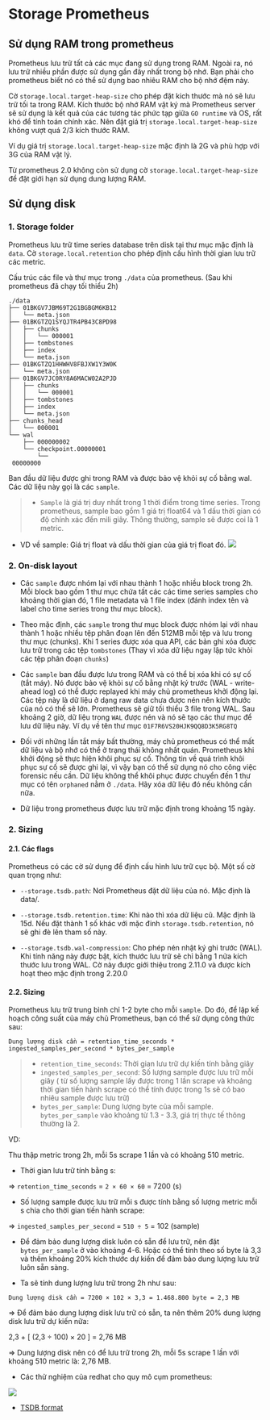 # Storage Prometheus 

## Sử dụng RAM trong prometheus

Prometheus lưu trữ tất cả các mục đang sử dụng trong RAM. Ngoài ra, nó lưu trữ nhiều phần được sử dụng gần đây nhất trong bộ nhớ. Bạn phải cho prometheus biết nó có thể sử dụng bao nhiêu RAM cho bộ nhớ đệm này. 

Cờ `storage.local.target-heap-size` cho phép đặt kich thước mà nó sẽ lưu trữ tối ta trong RAM. Kích thước bộ nhớ RAM vật ký mà Prometheus server sẽ sử dụng là kết quả của các tương tác phức tạp giữa `GO runtime` và OS, rất khó để tính toán chính xác. Nên đặt giá trị `storage.local.target-heap-size` không vượt quá 2/3 kích thước RAM.

Ví dụ giá trị `storage.local.target-heap-size` mặc định là 2G và phù hợp với 3G của RAM vật lý.

Từ prometheus 2.0 không còn sử dụng cờ `storage.local.target-heap-size` để đặt giới hạn sử dụng dung lượng RAM.

## Sử dụng disk

### 1. Storage folder

Prometheus lưu trữ time series database trên disk tại thư mục mặc định là `data`. Cờ `storage.local.retention` cho phép định cấu hình thời gian lưu trữ các metric. 

Cấu trúc các file và thư mục trong `./data` của prometheus. (Sau khi prometheus đã chạy tối thiểu 2h)
```
./data
├── 01BKGV7JBM69T2G1BGBGM6KB12
│   └── meta.json
├── 01BKGTZQ1SYQJTR4PB43C8PD98
│   ├── chunks
│   │   └── 000001
│   ├── tombstones
│   ├── index
│   └── meta.json
├── 01BKGTZQ1HHWHV8FBJXW1Y3W0K
│   └── meta.json
├── 01BKGV7JC0RY8A6MACW02A2PJD
│   ├── chunks
│   │   └── 000001
│   ├── tombstones
│   ├── index
│   └── meta.json
├── chunks_head
│   └── 000001
└── wal
    ├── 000000002
    └── checkpoint.00000001
        └──
 00000000
```

Ban đầu dữ liệu được ghi trong RAM và được bảo vệ khỏi sự cố bằng wal. Các dữ liệu này gọi là các `sample`.
 
> - `Sample` là giá trị duy nhất trong 1 thời điểm trong time series. Trong prometheus, sample bao gồm 1 giá trị float64 và 1 dấu thời gian có độ chính xác đến mili giây. Thông thường, sample sẽ được coi là 1 metric.

- VD về sample: Giá trị float và dấu thời gian của giá trị float đó. 
![](../images/sizing3.png)

###  2. On-disk layout

- Các `sample` được nhóm lại với nhau thành 1 hoặc nhiều block trong 2h. Mỗi block bao gồm 1 thư mục chứa tất các các time series samples cho khoảng thời gian đó, 1 file metadata và 1 file index (đánh index tên và label cho time series trong thư mục block).

- Theo mặc định, các `sample` trong thư mục block được nhóm lại với nhau thành 1 hoặc nhiều tệp phân đoạn lên đến 512MB mỗi tệp và lưu trong thư mục (chunks). Khi 1 series được xóa qua API, các bản ghi xóa được lưu trữ trong các tệp `tombstones` (Thay vì xóa dữ liệu ngay lập tức khỏi các tệp phân đoạn `chunks`)

- Các `sample` ban đầu được lưu trong RAM và có thể bị xóa khi có sự cố (tắt máy). Nó được bảo vệ khỏi sự cố bằng nhật ký trước (WAL - write-ahead log) có thể được replayed khi máy chủ prometheus khởi động lại. Các tệp này là dữ liệu ở dạng raw data chưa được nén nên kích thước của nó có thể sẽ lớn. Prometheus sẽ giữ tối thiểu 3 file trong WAL. Sau khoảng 2 giờ, dữ liệu trong `WAL` được nén và nó sẽ tạo các thư mục để lưu dữ liệu này. Ví dụ về tên thư mục `01F7R6VS20HJK9QQ8D3K5RG8TQ`

- Đối với những lần tắt máy bất thường, máy chủ prometheus có thể mất dữ liệu và bộ nhớ có thể ở trạng thái không nhất quán. Prometheus khi khởi động sẽ thực hiện khôi phục sự cố. Thông tin về quá trình khôi phục sự cố sẽ được ghi lại, vì vậy bạn có thể sử dụng nó cho công việc forensic nếu cần. Dữ liệu không thể khôi phục được chuyển đến 1 thư mục có tên `orphaned` nằm ở `./data`. Hãy xóa dữ liệu đó nếu không cần nữa.

- Dữ liệu trong prometheus được lưu trữ mặc định trong khoảng 15 ngày.

### 2. Sizing

#### 2.1. Các flags

Prometheus có các cờ sử dụng để định cấu hình lưu trữ cục bộ. Một số cờ quan trọng như:

- `--storage.tsdb.path`: Nơi Prometheus đặt dữ liệu của nó. Mặc định là data/.

- `--storage.tsdb.retention.time`: Khi nào thì xóa dữ liệu cũ. Mặc định là 15d. Nếu đặt thành 1 số khác với mặc đinh `storage.tsdb.retention`, nó sẽ ghi đè lên tham số này. 

- `--storage.tsdb.wal-compression`: Cho phép nén nhật ký ghi trước (WAL). Khi tính năng này được bật, kích thước lưu trữ sẽ chỉ bằng 1 nửa kích thước lưu trong WAL. Cờ này được giới thiệu trong 2.11.0 và được kích hoạt theo mặc định trong 2.20.0

#### 2.2. Sizing

Prometheus lưu trữ trung bình chỉ 1-2 byte cho mỗi `sample`. Do đó, để lập kế hoạch công suất của máy chủ Prometheus, bạn có thể sử dụng công thức sau:

```
Dung lượng disk cần = retention_time_seconds * ingested_samples_per_second * bytes_per_sample
```

> - `retention_time_seconds`: Thời gian lưu trữ dự kiến tính bằng giây
> - `ingested_samples_per_second`: Số lượng sample được lưu trữ mỗi giây ( từ số lượng sample lấy được trong 1 lần scrape và khoảng thời gian tiến hành scrape có thể tính được trong 1s sẽ có bao nhiêu sample được lưu trữ)
> - `bytes_per_sample`: Dung lượng byte của mỗi sample. `bytes_per_sample` vào khoảng từ 1.3 - 3.3, giá trị thực tế thông thường là 2.

VD:

Thu thập metric trong 2h, mỗi 5s scrape 1 lần và có khoảng 510 metric.

- Thời gian lưu trữ tính bằng s:

=> `retention_time_seconds` = `2 × 60 × 60` = 7200 (s)  

- Số lượng sample được lưu trữ mỗi s được tính bằng số lượng metric mỗi s chia cho thời gian tiến hành scrape:  

=> `ingested_samples_per_second` = `510 ÷ 5` = 102 (sample)

- Để đảm bảo dung lượng disk luôn có sẵn để lưu trữ, nên đặt `bytes_per_sample` ở vào khoảng 4-6. Hoặc có thể tính theo số byte là 3,3 và thêm khoảng 20% kích thước dự kiến để đảm bảo dung lượng lưu trữ luôn sẵn sàng.

- Ta sẽ tính dung lượng lưu trữ trong 2h như sau:

```
Dung lượng disk cần = 7200 × 102 × 3,3 = 1.468.800 byte = 2,3 MB
```

=> Để đảm bảo dung lượng disk lưu trữ có sẵn, ta nên thêm 20% dung lượng disk lưu trữ dự kiến nữa:

2,3 + [ (2,3 ÷ 100) × 20 ] = 2,76 MB

=> Dung lượng disk nên có để lưu trữ trong 2h, mỗi 5s scrape 1 lần với khoảng 510 metric là: 2,76 MB.

- Các thử nghiệm của redhat cho quy mô cụm prometheus:

![](../images/sizing.png)

- [TSDB format](https://github.com/prometheus/prometheus/blob/release-2.27/tsdb/docs/format/README.md)


